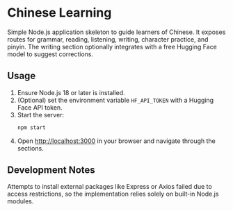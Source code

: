 # Chinese Learning

Simple Node.js application skeleton to guide learners of Chinese. It exposes routes for grammar, reading, listening, writing, character practice, and pinyin. The writing section optionally integrates with a free Hugging Face model to suggest corrections.

## Usage

1. Ensure Node.js 18 or later is installed.
2. (Optional) set the environment variable `HF_API_TOKEN` with a Hugging Face API token.
3. Start the server:
   ```bash
   npm start
   ```
4. Open [http://localhost:3000](http://localhost:3000) in your browser and navigate through the sections.

## Development Notes

Attempts to install external packages like Express or Axios failed due to access restrictions, so the implementation relies solely on built-in Node.js modules.
